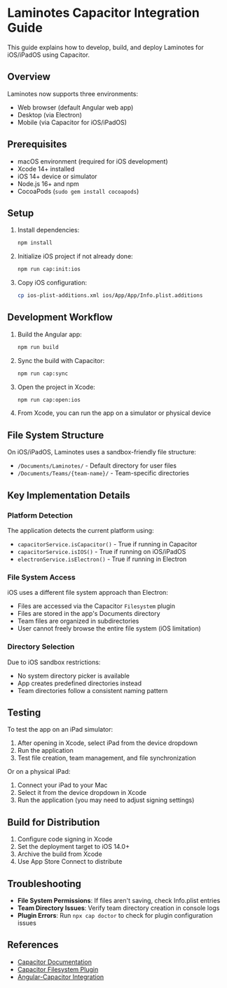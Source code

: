 # Laminotes Capacitor Integration Guide

This guide explains how to develop, build, and deploy Laminotes for iOS/iPadOS using Capacitor.

## Overview

Laminotes now supports three environments:
- Web browser (default Angular web app)
- Desktop (via Electron)
- Mobile (via Capacitor for iOS/iPadOS)

## Prerequisites

- macOS environment (required for iOS development)
- Xcode 14+ installed
- iOS 14+ device or simulator
- Node.js 16+ and npm
- CocoaPods (`sudo gem install cocoapods`)

## Setup

1. Install dependencies:
   ```bash
   npm install
   ```

2. Initialize iOS project if not already done:
   ```bash
   npm run cap:init:ios
   ```

3. Copy iOS configuration:
   ```bash
   cp ios-plist-additions.xml ios/App/App/Info.plist.additions
   ```

## Development Workflow

1. Build the Angular app:
   ```bash
   npm run build
   ```

2. Sync the build with Capacitor:
   ```bash
   npm run cap:sync
   ```

3. Open the project in Xcode:
   ```bash
   npm run cap:open:ios
   ```

4. From Xcode, you can run the app on a simulator or physical device

## File System Structure

On iOS/iPadOS, Laminotes uses a sandbox-friendly file structure:

- `/Documents/Laminotes/` - Default directory for user files
- `/Documents/Teams/{team-name}/` - Team-specific directories

## Key Implementation Details

### Platform Detection

The application detects the current platform using:
- `capacitorService.isCapacitor()` - True if running in Capacitor
- `capacitorService.isIOS()` - True if running on iOS/iPadOS
- `electronService.isElectron()` - True if running in Electron

### File System Access

iOS uses a different file system approach than Electron:

- Files are accessed via the Capacitor `Filesystem` plugin
- Files are stored in the app's Documents directory
- Team files are organized in subdirectories
- User cannot freely browse the entire file system (iOS limitation)

### Directory Selection

Due to iOS sandbox restrictions:
- No system directory picker is available
- App creates predefined directories instead
- Team directories follow a consistent naming pattern

## Testing

To test the app on an iPad simulator:

1. After opening in Xcode, select iPad from the device dropdown
2. Run the application
3. Test file creation, team management, and file synchronization

Or on a physical iPad:

1. Connect your iPad to your Mac
2. Select it from the device dropdown in Xcode
3. Run the application (you may need to adjust signing settings)

## Build for Distribution

1. Configure code signing in Xcode
2. Set the deployment target to iOS 14.0+
3. Archive the build from Xcode
4. Use App Store Connect to distribute

## Troubleshooting

- **File System Permissions**: If files aren't saving, check Info.plist entries
- **Team Directory Issues**: Verify team directory creation in console logs
- **Plugin Errors**: Run `npx cap doctor` to check for plugin configuration issues

## References

- [Capacitor Documentation](https://capacitorjs.com/docs)
- [Capacitor Filesystem Plugin](https://capacitorjs.com/docs/apis/filesystem)
- [Angular-Capacitor Integration](https://capacitorjs.com/docs/getting-started/with-angular)